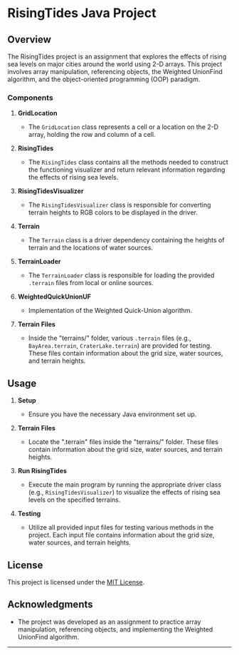 # RisingTides Java Project

## Overview
The RisingTides project is an assignment that explores the effects of rising sea levels on major cities around the world using 2-D arrays. This project involves array manipulation, referencing objects, the Weighted UnionFind algorithm, and the object-oriented programming (OOP) paradigm.

### Components

1. **GridLocation**
   - The `GridLocation` class represents a cell or a location on the 2-D array, holding the row and column of a cell.

2. **RisingTides**
   - The `RisingTides` class contains all the methods needed to construct the functioning visualizer and return relevant information regarding the effects of rising sea levels.

3. **RisingTidesVisualizer**
   - The `RisingTidesVisualizer` class is responsible for converting terrain heights to RGB colors to be displayed in the driver.

4. **Terrain**
   - The `Terrain` class is a driver dependency containing the heights of terrain and the locations of water sources.

5. **TerrainLoader**
   - The `TerrainLoader` class is responsible for loading the provided `.terrain` files from local or online sources.

6. **WeightedQuickUnionUF**
   - Implementation of the Weighted Quick-Union algorithm.

7. **Terrain Files**
   - Inside the "terrains/" folder, various `.terrain` files (e.g., `BayArea.terrain`, `CraterLake.terrain`) are provided for testing. These files contain information about the grid size, water sources, and terrain heights.

## Usage

1. **Setup**
   - Ensure you have the necessary Java environment set up.

2. **Terrain Files**
   - Locate the ".terrain" files inside the "terrains/" folder. These files contain information about the grid size, water sources, and terrain heights.

3. **Run RisingTides**
   - Execute the main program by running the appropriate driver class (e.g., `RisingTidesVisualizer`) to visualize the effects of rising sea levels on the specified terrains.

4. **Testing**
   - Utilize all provided input files for testing various methods in the project. Each input file contains information about the grid size, water sources, and terrain heights.

## License
This project is licensed under the [MIT License](LICENSE.md).

## Acknowledgments
- The project was developed as an assignment to practice array manipulation, referencing objects, and implementing the Weighted UnionFind algorithm.

---
